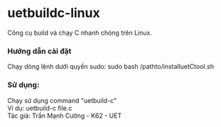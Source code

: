 # uetbuildc-linux
Công cụ build và chạy C nhanh chóng trên Linux.
<h3>Hướng dẫn cài đặt</h3>
Chạy dòng lệnh dưới quyền sudo:
<td>sudo bash /pathto/installuetCtool.sh</td>
<h3>Sử dụng:</h3>
Chạy sử dụng command "uetbuild-c"
<br>Ví dụ:
<td>uetbuild-c file.c</td>
<br>
Tác giả: Trần Mạnh Cường - K62 - UET
